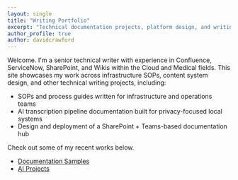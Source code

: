 ```yaml
---
layout: single
title: "Writing Portfolio"
excerpt: "Technical documentation projects, platform design, and writing systems focused on AI, cloud infrastructure, and internal tooling."
author_profile: true
author: davidcrawford
---
```


Welcome. I'm a senior technical writer with experience in Confluence, ServiceNow, SharePoint, and Wikis within the Cloud and Medical fields. This site showcases my work across infrastructure SOPs, content system design, and other technical writing projects, including:
- SOPs and process guides written for infrastructure and operations teams
- AI transcription pipeline documentation built for privacy-focused local systems
- Design and deployment of a SharePoint + Teams-based documentation hub

Check out some of my recent works below.

- [Documentation Samples](/samples/)
- [AI Projects](/projects/)
